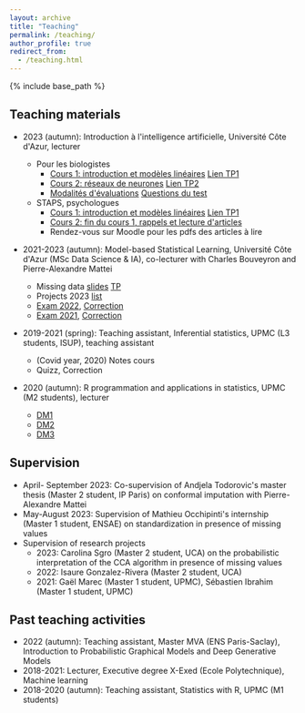 ```yaml
---
layout: archive
title: "Teaching"
permalink: /teaching/
author_profile: true
redirect_from:
  - /teaching.html
---
```


{% include base_path %}

## Teaching materials

* 2023 (autumn): Introduction à l'intelligence artificielle, Université Côte d'Azur, lecturer
  + Pour les biologistes
    + [Cours 1: introduction et modèles linéaires]() [Lien TP1]()
    + [Cours 2: réseaux de neurones]() [Lien TP2]()
    + [Modalités d'évaluations]() [Questions du test]()
  + STAPS, psychologues
    + [Cours 1: introduction et modèles linéaires]() [Lien TP1]()
    + [Cours 2: fin du cours 1, rappels et lecture d'articles]()
    + Rendez-vous sur Moodle pour les pdfs des articles à lire

* 2021-2023 (autumn): Model-based Statistical Learning, Université Côte d'Azur (MSc Data Science & IA), co-lecturer with Charles Bouveyron and Pierre-Alexandre Mattei
  + Missing data [slides]() [TP]()
  + Projects 2023 [list]()
  + [Exam 2022](), [Correction]()
  + [Exam 2021](), [Correction]()

* 2019-2021 (spring): Teaching assistant, Inferential statistics, UPMC (L3 students, ISUP), teaching assistant
  + (Covid year, 2020) Notes cours
  + Quizz, Correction

* 2020 (autumn): R programmation and applications in statistics, UPMC (M2 students), lecturer
  + [DM1]()
  + [DM2]()
  + [DM3]()
 
## Supervision

* April- September 2023: Co-supervision of Andjela Todorovic's master thesis (Master 2 student, IP Paris) on conformal imputation with Pierre-Alexandre Mattei
* May-August 2023: Supervision of Mathieu Occhipinti's internship (Master 1 student, ENSAE) on standardization in presence of missing values
* Supervision of research projects
  + 2023: Carolina Sgro (Master 2 student, UCA) on the probabilistic interpretation of the CCA algorithm in presence of missing values
  + 2022: Isaure Gonzalez-Rivera (Master 2 student, UCA)
  + 2021: Gaël Marec (Master 1 student, UPMC), Sébastien Ibrahim (Master 1 student, UPMC)
 

## Past teaching activities

* 2022 (autumn): Teaching assistant, Master MVA (ENS Paris-Saclay), Introduction to Probabilistic Graphical Models and Deep Generative Models
* 2018-2021: Lecturer, Executive degree X-Exed (Ecole Polytechnique), Machine learning
* 2018-2020 (autumn): Teaching assistant, Statistics with R, UPMC (M1 students)

